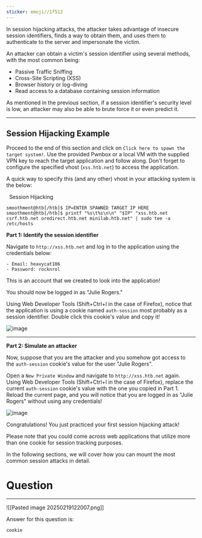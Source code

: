 ```yaml
---
sticker: emoji//1f512
---
```

In session hijacking attacks, the attacker takes advantage of insecure session identifiers, finds a way to obtain them, and uses them to authenticate to the server and impersonate the victim.

An attacker can obtain a victim's session identifier using several methods, with the most common being:

- Passive Traffic Sniffing
- Cross-Site Scripting (XSS)
- Browser history or log-diving
- Read access to a database containing session information

As mentioned in the previous section, if a session identifier's security level is low, an attacker may also be able to brute force it or even predict it.

---

## Session Hijacking Example

Proceed to the end of this section and click on `Click here to spawn the target system!`. Use the provided Pwnbox or a local VM with the supplied VPN key to reach the target application and follow along. Don't forget to configure the specified vhost (`xss.htb.net`) to access the application.

A quick way to specify this (and any other) vhost in your attacking system is the below:

  Session Hijacking

```shell-session
smoothment@htb[/htb]$ IP=ENTER SPAWNED TARGET IP HERE
smoothment@htb[/htb]$ printf "%s\t%s\n\n" "$IP" "xss.htb.net csrf.htb.net oredirect.htb.net minilab.htb.net" | sudo tee -a /etc/hosts
```

**Part 1: Identify the session identifier**

Navigate to `http://xss.htb.net` and log in to the application using the credentials below:

```ad-important
- Email: heavycat106
- Password: rocknrol
```

This is an account that we created to look into the application!

You should now be logged in as "Julie Rogers."

Using Web Developer Tools (Shift+Ctrl+I in the case of Firefox), notice that the application is using a cookie named `auth-session` most probably as a session identifier. Double click this cookie's value and copy it! 

![image](https://academy.hackthebox.com/storage/modules/153/17.png)

---

**Part 2: Simulate an attacker**

Now, suppose that you are the attacker and you somehow got access to the `auth-session` cookie's value for the user "Julie Rogers".

Open a `New Private Window` and navigate to `http://xss.htb.net` again. Using Web Developer Tools (Shift+Ctrl+I in the case of Firefox), replace the current `auth-session` cookie's value with the one you copied in Part 1. Reload the current page, and you will notice that you are logged in as "Julie Rogers" without using any credentials!

![image](https://academy.hackthebox.com/storage/modules/153/16.png)

Congratulations! You just practiced your first session hijacking attack!

Please note that you could come across web applications that utilize more than one cookie for session tracking purposes.

In the following sections, we will cover how you can mount the most common session attacks in detail.

# Question
---

![[Pasted image 20250219122007.png]]


Answer for this question is:

```
cookie
```

